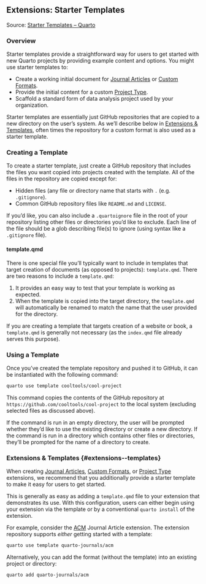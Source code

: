 ## Extensions: Starter Templates

Source: [Starter Templates – Quarto](https://quarto.org/docs/extensions/starter-templates.html)

### Overview

Starter templates provide a straightforward way for users to get started with new Quarto projects by providing example content and options. You might use starter templates to:

*   Create a working initial document for [Journal Articles](https://quarto.org/docs/journals/) or [Custom Formats](https://quarto.org/docs/extensions/formats.html).
*   Provide the initial content for a custom [Project Type](https://quarto.org/docs/extensions/project-types.html).
*   Scaffold a standard form of data analysis project used by your organization.

Starter templates are essentially just GitHub repositories that are copied to a new directory on the user’s system. As we’ll describe below in [Extensions & Templates](#extensions--templates), often times the repository for a custom format is also used as a starter template.

### Creating a Template

To create a starter template, just create a GitHub repository that includes the files you want copied into projects created with the template. All of the files in the repository are copied except for:

*   Hidden files (any file or directory name that starts with `.` (e.g. `.gitignore`).
*   Common GitHub repository files like `README.md` and `LICENSE`.

If you’d like, you can also include a `.quartoignore` file in the root of your repository listing other files or directories you’d like to exclude. Each line of the file should be a glob describing file(s) to ignore (using syntax like a `.gitignore` file).

#### template.qmd

There is one special file you’ll typically want to include in templates that target creation of documents (as opposed to projects): `template.qmd`. There are two reasons to include a `template.qmd`:

1.  It provides an easy way to test that your template is working as expected.
2.  When the template is copied into the target directory, the `template.qmd` will automatically be renamed to match the name that the user provided for the directory.

If you are creating a template that targets creation of a website or book, a `template.qmd` is generally not necessary (as the `index.qmd` file already serves this purpose).

### Using a Template

Once you’ve created the template repository and pushed it to GitHub, it can be instantiated with the following command:

```bash
quarto use template cooltools/cool-project
```

This command copies the contents of the GitHub repository at `https://github.com/cooltools/cool-project` to the local system (excluding selected files as discussed above).

If the command is run in an empty directory, the user will be prompted whether they’d like to use the existing directory or create a new directory. If the command is run in a directory which contains other files or directories, they’ll be prompted for the name of a directory to create.

### Extensions & Templates {#extensions--templates}

When creating [Journal Articles](https://quarto.org/docs/journals/), [Custom Formats](https://quarto.org/docs/extensions/formats.html), or [Project Type](https://quarto.org/docs/extensions/project-types.html) extensions, we recommend that you additionally provide a starter template to make it easy for users to get started.

This is generally as easy as adding a `template.qmd` file to your extension that demonstrates its use. With this configuration, users can either begin using your extension via the template or by a conventional `quarto install` of the extension.

For example, consider the [ACM](https://github.com/quarto-journals/acm) Journal Article extension. The extension repository supports *either* getting started with a template:

```bash
quarto use template quarto-journals/acm
```

Alternatively, you can add the format (without the template) into an existing project or directory:

```bash
quarto add quarto-journals/acm
```

